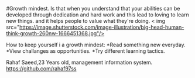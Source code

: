#Growth mindest.
Is that when you understand that your abilities can be developed through dedication and hard work and this lead to loving to learn new things. 
and it helps people to value what they're doing.
< img src="https://image.shutterstock.com/image-illustration/big-head-human-think-growth-260nw-1666451368.jpg"/>

How to keep yourself i a growth mindest:
*Read something new everyday.
*View challanges as opportunities.
*Try different learning tactics.

Rahaf Saeed,23 Years old, management information system.
https://github.com/rahaf97ss







